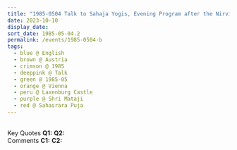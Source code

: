 ```yaml
---
title: "1985-0504 Talk to Sahaja Yogis, Evening Program after the Nirvikalpa Talk, Evening before Sahasrāra Pūjā, Laxenburg Castle, Vienna, Austria"
date: 2023-10-10
display_date: 
sort_date: 1985-05-04.2
permalink: /events/1985-0504-b
tags:
  - blue @ English
  - brown @ Austria
  - crimson @ 1985
  - deeppink @ Talk
  - green @ 1985-05
  - orange @ Vienna
  - peru @ Laxenburg Castle
  - purple @ Shri Mataji
  - red @ Sahasrara Puja
---
```


<br>

<wave-list>
  <list-title color="DarkSeaGreen" width="55">Key Quotes</list-title>
  <list-item color="BlanchedAlmond" width="280"><b>Q1:</b> <i></i></list-item>
  <list-item color="Lavender" width="280"><b>Q2:</b> <i></i></list-item>
</wave-list>

<br>

<wave-list>
  <list-title color="DarkSeaGreen" width="55">Comments</list-title>
  <list-item color="BlanchedAlmond" width="280"><b>C1:</b> <i></i></list-item>
  <list-item color="Lavender" width="280"><b>C2:</b> <i></i></list-item>
</wave-list>